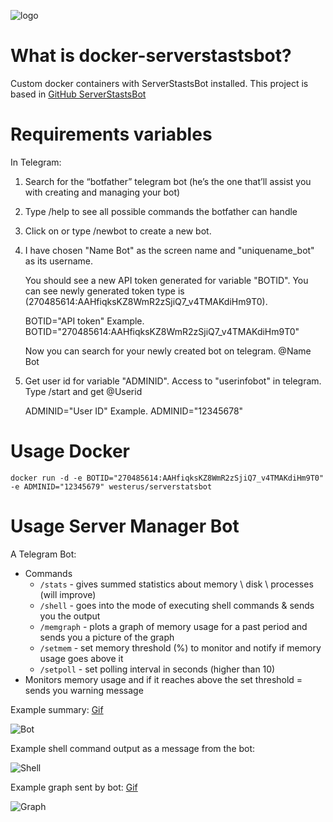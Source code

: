 ![logo](https://global.download.synology.com/download/Package/img/Docker/1.11.2-0270/thumb_256.png?style=centerme)

# What is docker-serverstastsbot?

Custom docker containers with ServerStastsBot installed.
This project is based in [GitHub ServerStastsBot](https://github.com/geekbeard/ServerStatsBot)

# Requirements variables
In Telegram:
1.  Search for the “botfather” telegram bot (he’s the one that’ll assist you with creating and managing your bot)

2.  Type /help to see all possible commands the botfather can handle
3.  Click on or type /newbot to create a new bot.

4.  I have chosen "Name Bot" as the screen name and "uniquename_bot" as its username.

    You should see a new API token generated for variable "BOTID". You can see newly generated token type is (270485614:AAHfiqksKZ8WmR2zSjiQ7_v4TMAKdiHm9T0).

    BOTID="API token"
    Example.
    BOTID="270485614:AAHfiqksKZ8WmR2zSjiQ7_v4TMAKdiHm9T0"

    Now you can search for your newly created bot on telegram. @Name Bot

5.  Get user id for variable "ADMINID".
    Access to "userinfobot" in telegram.
    Type /start and get @Userid

    ADMINID="User ID"
    Example.
    ADMINID="12345678"

# Usage Docker
    docker run -d -e BOTID="270485614:AAHfiqksKZ8WmR2zSjiQ7_v4TMAKdiHm9T0" -e ADMINID="12345679" westerus/serverstatsbot

# Usage Server Manager Bot

A Telegram Bot:

*   Commands
    *   `/stats` - gives summed statistics about memory \ disk \ processes (will improve)
    *   `/shell` - goes into the mode of executing shell commands & sends you the output
    *   `/memgraph` - plots a graph of memory usage for a past period and sends you a picture of the graph
    *   `/setmem` - set memory threshold (%) to monitor and notify if memory usage goes above it
    *   `/setpoll` - set polling interval in seconds (higher than 10)
*   Monitors memory usage and if it reaches above the set threshold = sends you warning message


Example summary: [Gif](http://i.imgur.com/AhCvy9W.gifv)

![Bot](http://i.imgur.com/hXT0drx.png)


Example shell command output as a message from the bot:

![Shell](https://i.imgur.com/PtvcaSD.png)


Example graph sent by bot: [Gif](http://i.imgur.com/anX7rJR.gifv)

![Graph](http://i.imgur.com/K8mG3aM.jpg?1)
